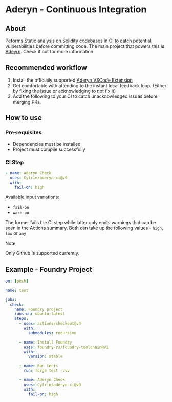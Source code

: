 # Aderyn - Continuous Integration

## About

Peforms Static analysis on Solidity codebases in CI to catch potential vulnerabilities before committing code.
The main project that powers this is [Adeyrn](https://github.com/Cyfrin/aderyn). Check it out for more information

## Recommended workflow

1. Install the officially supported [Aderyn VSCode Extension](https://marketplace.visualstudio.com/items?itemName=Cyfrin.aderyn)
2. Get comfortable with attending to the instant local feedback loop. (Either by fixing the issue or acknowledging to not fix it)
3. Add the following to your CI to catch unacknowledged issues before merging PRs.

## How to use

### Pre-requisites

- Dependencies must be installed
- Project must compile successfully

### CI Step

```yml
- name: Aderyn Check
  uses: Cyfrin/aderyn-ci@v0
  with:
    fail-on: high
```

Available input variations:
- `fail-on`
- `warn-on`

The former fails the CI step while latter only emits warnings that can be seen in the Actions summary.
Both can take up the following values - `high`, `low` or `any`

> [!NOTE]
> Only Github is supported currently.

## Example - Foundry Project

```yml
on: [push]

name: test

jobs:
  check:
    name: Foundry project
    runs-on: ubuntu-latest
    steps:
      - uses: actions/checkout@v4
        with:
          submodules: recursive

      - name: Install Foundry
        uses: foundry-rs/foundry-toolchain@v1
        with:
          version: stable

      - name: Run tests
        run: forge test -vvv

      - name: Aderyn Check
        uses: Cyfrin/aderyn-ci@v0
        with:
          fail-on: high
```

